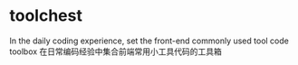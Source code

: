 # toolchest
In the daily coding experience, set the front-end commonly used tool code toolbox 在日常编码经验中集合前端常用小工具代码的工具箱
